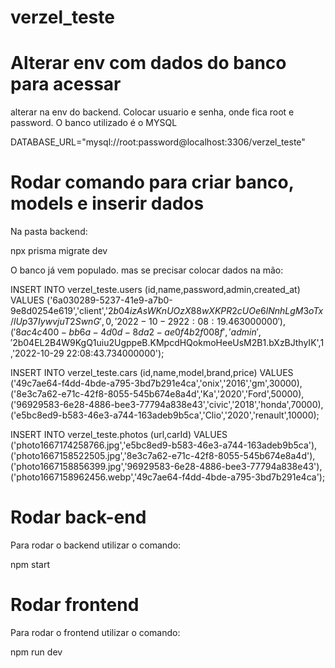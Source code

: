 # verzel_teste


# Alterar env com dados do banco para acessar

alterar na env do backend. Colocar usuario e senha, onde fica root e password. O banco utilizado é  o MYSQL

DATABASE_URL="mysql://root:password@localhost:3306/verzel_teste"

# Rodar comando para criar banco, models e inserir dados
Na pasta backend:

npx prisma migrate dev

O banco já vem populado.
mas se precisar colocar dados na mão:

INSERT INTO verzel_teste.users (id,name,password,admin,created_at) VALUES
	 ('6a030289-5237-41e9-a7b0-9e8d0254e619','client','$2b$04$izAsWKnUOzX88wXKPR2cUOe6lNnhLgM3oTx/lUp37IywvjuT2SwnG',0,'2022-10-29 22:08:19.463000000'),
	 ('8ac4c400-bb6a-4d0d-8da2-ae0f4b2f008f','admin','$2b$04$EL2B4W9KgQ1uiu2UgppeB.KMpcdHQokmoHeeUsM2B1.bXzBJthyIK',1,'2022-10-29 22:08:43.734000000');



INSERT INTO verzel_teste.cars (id,name,model,brand,price) VALUES
	 ('49c7ae64-f4dd-4bde-a795-3bd7b291e4ca','onix','2016','gm',30000),
	 ('8e3c7a62-e71c-42f8-8055-545b674e8a4d','Ka','2020','Ford',50000),
	 ('96929583-6e28-4886-bee3-77794a838e43','civic','2018','honda',70000),
	 ('e5bc8ed9-b583-46e3-a744-163adeb9b5ca','Clio','2020','renault',10000);

INSERT INTO verzel_teste.photos (url,carId) VALUES
	 ('photo1667174258766.jpg','e5bc8ed9-b583-46e3-a744-163adeb9b5ca'),
	 ('photo1667158522505.jpg','8e3c7a62-e71c-42f8-8055-545b674e8a4d'),
	 ('photo1667158856399.jpg','96929583-6e28-4886-bee3-77794a838e43'),
	 ('photo1667158962456.webp','49c7ae64-f4dd-4bde-a795-3bd7b291e4ca'); 

# Rodar back-end

Para rodar o backend utilizar o comando:

npm start

# Rodar frontend 

Para rodar o frontend utilizar o comando:

npm run dev